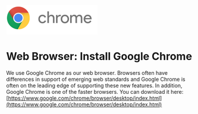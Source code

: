 ![](/assets/chrome_logo_2x.png)

# Web Browser: Install Google Chrome

We use Google Chrome as our web browser.  Browsers often have differences in support of emerging web standards and Google Chrome is often on the leading edge of supporting these new features.  In addition, Google Chrome is one of the faster browsers.  You can download it here: [https://www.google.com/chrome/browser/desktop/index.html](https://www.google.com/chrome/browser/desktop/index.html)
